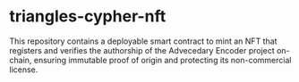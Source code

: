 # triangles-cypher-nft
This repository contains a deployable smart contract to mint an NFT that registers and verifies the authorship of the Advecedary Encoder project on-chain, ensuring immutable proof of origin and protecting its non-commercial license.
